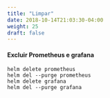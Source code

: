 ```yaml
---
title: "Limpar"
date: 2018-10-14T21:03:30-04:00
weight: 25
draft: false
---
```


#### Excluir Prometheus e grafana
```
helm delete prometheus
helm del --purge prometheus
helm delete grafana
helm del --purge grafana
```
